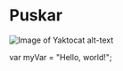 # Puskar
![Image of Yaktocat](https://octodex.github.com/images/yaktocat.png) alt-text

var myVar = "Hello, world!";

